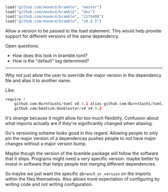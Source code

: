 

```python
load("github.com/maxmcd/bramble", "master")
load("github.com/maxmcd/bramble", "dev")
load("github.com/maxmcd/bramble", "2174408")
load("github.com/maxmcd/bramble", "v0.4.5")
```

Allow a version to be passed to the load statement. This would help provide support for different versions of the same dependency.

Open questions:
- How does this look in bramble.toml?
- How is the "default" tag determined?



---------------


Why not just allow the user to override the major version in the dependency file and alias it to another name.

Like:

```go
require (
	github.com/BurntSushi/toml v0.4.1 alias github.com/BurntSushi/toml/v2
	github.com/bmatcuk/doublestar/v4 v4.0.2
```

It's strange because it might allow for too much flexibiity. Confusion about what imports actually are if they're significantly changed when aliasing.

Go's versioning scheme looks good in this regard. Allowing people to only pin the major version of a dependencey pushes people to not have major changes without a major version bump.

Maybe though the version of the bramble package will follow the software that it ships. Programs might need a very specific version. maybe better to invest in software that helps people test merging different dependencies.

So maybe we just want the specific `@branch_or_version` on the imports within the files themselves. Also allows more expectation of configuring by writing code and not writing configuration.
